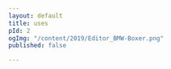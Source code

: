 ```yaml
---
layout: default
title: uses
pId: 2
ogImg: "/content/2019/Editor_BMW-Boxer.png"
published: false

---
```

